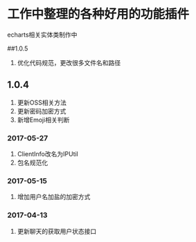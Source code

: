 # 工作中整理的各种好用的功能插件

echarts相关实体类制作中

##1.0.5
1. 优化代码规范，更改很多文件名和路径

## 1.0.4
1. 更新OSS相关方法
2. 更新密码加密方式
3. 新增Emoji相关判断

### 2017-05-27
1. ClientInfo改名为IPUtil
2. 包名规范化

### 2017-05-15
1. 增加用户名加盐的加密方式

### 2017-04-13
1. 更新聊天的获取用户状态接口